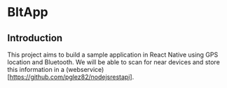 # BltApp
## Introduction
This project aims to build a sample application in React Native using GPS location and Bluetooth. We will be able to scan for near devices and store this information in a (webservice)[https://github.com/pglez82/nodejsrestapi]. 
